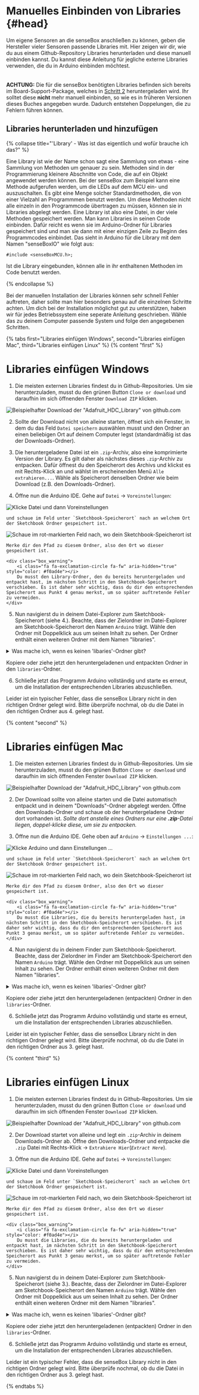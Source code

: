 # Manuelles Einbinden von Libraries {#head}

<div class="description">Um eigene Sensoren an die senseBox anschließen zu können, geben die Hersteller vieler Sensoren passende Libraries mit. Hier zeigen wir dir, wie du aus einem Github-Repository Libraries herunterladen und diese manuell einbinden kannst. Du kannst diese Anleitung für jegliche externe Libraries verwenden, die du in Arduino einbinden möchtest. </div>

<div class="line">
    <br>
    <br>
</div>

<div class="box_error">
    <i class="fa fa-exclamation-triangle fa-fw" aria-hidden="true" style="color: #d9534f"></i>
    <b>ACHTUNG:</b> Die für die senseBox benötigten Libraries befinden sich bereits im Board-Support-Package, welches in <a href="../erste-schritte/board-support-packages-installieren.md">Schritt 2</a> heruntergeladen wird. Ihr solltet diese <b> nicht </b> mehr manuell einbinden, so wie es in früheren Versionen dieses Buches angegeben wurde.
    Dadurch entstehen Doppelungen, die zu Fehlern führen können.
</div>

## Libraries herunterladen und hinzufügen

{% collapse title="'Library' - Was ist das eigentlich und wofür brauche ich das?" %}

Eine Library ist wie der Name schon sagt eine Sammlung von etwas - eine Sammlung von Methoden um genauer zu sein. Methoden sind in der Programmierung kleinere Abschnitte von Code, die auf ein Objekt angewendet werden können. 
Bei der senseBox zum Beispiel kann eine Methode aufgerufen werden, um die LEDs auf dem MCU ein- und auszuschalten. Es gibt eine Menge solcher Standardmethoden, die von einer Vielzahl an Programmmen benutzt werden. Um diese Methoden nicht alle einzeln in den Programmcode übertragen zu müssen, können sie in Libraries abgelegt werden. 
Eine Library ist also eine Datei, in der viele Methoden gespeichert werden. Man kann Libraries in seinen Code einbinden. Dafür reicht es wenn sie im Arduino-Ordner für Libraries gespeichert sind und man sie dann mit einer einzigen Zeile zu Beginn des Programmcodes einbindet. Das sieht in Arduino für die Library mit dem Namen "senseBoxIO" wie folgt aus: 

```arduino
#include <senseBoxMCU.h>;
```

Ist die Library eingebunden, können alle in ihr enthaltenen Methoden im Code benutzt werden. 

{% endcollapse %}


Bei der manuellen Installation der Libraries können sehr schnell Fehler auftreten, daher sollte man hier besonders genau auf die einzelnen Schritte achten. Um dich bei der Installation möglichst gut zu unterstützen, haben wir für jedes Betriebssystem eine seperate Anleitung geschrieben.
Wähle das zu deinem Computer passende System und folge den angegebenen Schritten.

{% tabs first="Libraries einfügen Windows", second="Libraries einfügen Mac", third="Libraries einfügen Linux" %}
{% content "first" %}
# Libraries einfügen Windows

1. Die meisten externen Libraries findest du in Github-Repositories. Um sie herunterzuladen, musst du den grünen Button `Clone or download` und daraufhin im sich öffnenden Fenster `Download ZIP` klicken. 

  ![Beispielhafter Download der "Adafruit_HDC_Library" von github.com](https://github.com/sensebox/resources/raw/master/gitbook_pictures/libraries/github_download.png)

2. Sollte der Download nicht von alleine starten, öffnet sich ein Fenster, in dem du das Feld ``Datei speichern`` auswählen musst und den Ordner an einen beliebigen Ort auf deinem Computer legst (standardmäßig ist das der Downloads-Ordner).

3. Die heruntergeladene Datei ist ein `.zip`-Archiv, also eine komprimierte Version der Library. Es gilt daher als nächstes dieses `.zip`-Archiv zu entpacken. Dafür öffnest du den Speicherort des Archivs und klickst es mit Rechts-Klick an und wählst im erscheinenden Menü `Alle extrahieren...`. Wähle als Speicherort denselben Ordner wie beim Download (z.B. den Downloads-Ordner).

4. Öffne nun die Arduino IDE. Gehe auf `Datei` -> `Voreinstellungen`:

 ![Klicke `Datei` und dann `Voreinstellungen`](https://github.com/sensebox/resources/raw/master/gitbook_pictures/libraries/voreinstellungen_2.PNG)

    und schaue im Feld unter `Sketchbook-Speicherort` nach an welchem Ort der Sketchbook Ordner gespeichert ist. 

 ![Schaue im rot-markierten Feld nach, wo dein Sketchbook-Speicherort ist](https://github.com/sensebox/resources/raw/master/gitbook_pictures/libraries/voreinstellungen.PNG)

    Merke dir den Pfad zu diesem Ordner, also den Ort wo dieser gespeichert ist.

    <div class="box_warning">
        <i class="fa fa-exclamation-circle fa-fw" aria-hidden="true" style="color: #f0ad4e"></i>
        Du musst den Library-Ordner, den du bereits heruntergeladen und entpackt hast, im nächsten Schritt in den Sketchbook-Speicherort verschieben. Es ist daher sehr wichtig, dass du dir den entsprechenden Speicherort aus Punkt 4 genau merkst, um so später auftretende Fehler zu vermeiden.
    </div>

5. Nun navigierst du in deinem Datei-Explorer zum Sketchbook-Speicherort (siehe 4.). Beachte, dass der Zielordner im Datei-Explorer am Sketchbook-Speicherort den Namen `Arduino` trägt. Wähle den Ordner mit Doppelklick aus um seinen Inhalt zu sehen. Der Ordner enthält einen weiteren Ordner mit dem Namen "libraries".

 <details><summary>Was mache ich, wenn es keinen 'libaries'-Ordner gibt?</summary><p>Falls hier kein Ordner mit dem Namen "libraries" vorhanden ist, kannst du einfach einen neuen Ordner erstellen und diesen "libraries" nennen. Einen neuen Ordner erstellst du mit Rechtsklick in den Dateiexplorer -&gt; <code>Neu</code> -&gt; <code>Ordner</code>.</p></details>
 <p>Kopiere oder ziehe jetzt den heruntergeladenen und entpackten Ordner in den <code>libraries</code>-Ordner.</p>  

6. Schließe jetzt das Programm Arduino vollständig und starte es erneut, um die Installation der entsprechenden Libraries abzuschließen. 


<div class="box_warning">
    <i class="fa fa-exclamation-circle fa-fw" aria-hidden="true" style="color: #f0ad4e"></i>
    Leider ist ein typischer Fehler, dass die senseBox Library nicht in den richtigen Ordner gelegt wird. Bitte überprüfe nochmal, ob du die Datei in den richtigen Ordner aus 4. gelegt hast.
</div>

{% content "second" %}
# Libraries einfügen Mac

1. Die meisten externen Libraries findest du in Github-Repositories. Um sie herunterzuladen, musst du den grünen Button `Clone or download` und daraufhin im sich öffnenden Fenster `Download ZIP` klicken. 

  ![Beispielhafter Download der "Adafruit_HDC_Library" von github.com](https://github.com/sensebox/resources/raw/master/gitbook_pictures/libraries/github_download.png)

2. Der Download sollte von alleine starten und die Datei automatisch entpackt und in deinem "Downloads"-Ordner abgelegt werden. Öffne den Downloads-Ordner und schaue ob der heruntergeladene Ordner dort vorhanden ist. *Sollte dort anstelle eines Ordners nur eine **.zip**-Datei liegen, doppel-klicke diese, um sie zu entpacken.*

3. Öffne nun die Arduino IDE. Gehe oben auf `Arduino` -> `Einstellungen ...`:

 ![Klicke `Arduino` und dann `Einstellungen ...`](https://github.com/sensebox/resources/raw/master/gitbook_pictures/libraries/voreinstellungen_2_mac.png)

    und schaue im Feld unter `Sketchbook-Speicherort` nach an welchem Ort der Sketchbook Ordner gespeichert ist. 

 ![Schaue im rot-markierten Feld nach, wo dein Sketchbook-Speicherort ist](https://github.com/sensebox/resources/raw/master/gitbook_pictures/libraries/voreinstellungen_mac.png)

    Merke dir den Pfad zu diesem Ordner, also den Ort wo dieser gespeichert ist.

    <div class="box_warning">
        <i class="fa fa-exclamation-circle fa-fw" aria-hidden="true" style="color: #f0ad4e"></i>
        Du musst die Libraries, die du bereits heruntergeladen hast, im nächsten Schritt in den Sketchbook-Speicherort verschieben. Es ist daher sehr wichtig, dass du dir den entsprechenden Speicherort aus Punkt 3 genau merkst, um so später auftretende Fehler zu vermeiden.
    </div>

4. Nun navigierst du in deinem Finder zum Sketchbook-Speicherort. Beachte, dass der Zielordner im Finder am Sketchbook-Speicherort den Namen `Arduino` trägt. Wähle den Ordner mit Doppelklick aus um seinen Inhalt zu sehen. Der Ordner enthält einen weiteren Ordner mit dem Namen "libraries".

 <details><summary>Was mache ich, wenn es keinen 'libaries'-Ordner gibt?</summary><p>Falls hier kein Ordner mit dem Namen "libraries" vorhanden ist, kannst du einfach einen neuen Ordner erstellen und diesen "libraries" nennen.</p></details>
 <p>Kopiere oder ziehe jetzt den heruntergeladenen (entpackten) Ordner in den <code>libraries</code>-Ordner.</p>

6. Schließe jetzt das Programm Arduino vollständig und starte es erneut, um die Installation der entsprechenden Libraries abzuschließen. 


<div class="box_warning">
    <i class="fa fa-exclamation-circle fa-fw" aria-hidden="true" style="color: #f0ad4e"></i>
    Leider ist ein typischer Fehler, dass die senseBox Library nicht in den richtigen Ordner gelegt wird. Bitte überprüfe nochmal, ob du die Datei in den richtigen Ordner aus 3. gelegt hast.
</div>

{% content "third" %}
# Libraries einfügen Linux

1.  Die meisten externen Libraries findest du in Github-Repositories. Um sie herunterzuladen, musst du den grünen Button `Clone or download` und daraufhin im sich öffnenden Fenster `Download ZIP` klicken. 

  ![Beispielhafter Download der "Adafruit_HDC_Library" von github.com](https://github.com/sensebox/resources/raw/master/gitbook_pictures/libraries/github_download.png)

2. Der Download startet von alleine und legt ein `.zip`-Archiv in deinem Downloads-Ordner ab. Öffne den Downloads-Ordner und entpacke die `.zip` Datei mit Rechts-Klick -> `Extrahiere Hier`(*`Extract Here`*).

3. Öffne nun die Arduino IDE. Gehe auf `Datei` -> `Voreinstellungen`:

 ![Klicke `Datei` und dann `Voreinstellungen`](https://github.com/sensebox/resources/raw/master/gitbook_pictures/libraries/voreinstellungen_2_linux.png)

    und schaue im Feld unter `Sketchbook-Speicherort` nach an welchem Ort der Sketchbook Ordner gespeichert ist. 

 ![Schaue im rot-markierten Feld nach, wo dein Sketchbook-Speicherort ist](https://github.com/sensebox/resources/raw/master/gitbook_pictures/libraries/voreinstellungen_linux.png)

    Merke dir den Pfad zu diesem Ordner, also den Ort wo dieser gespeichert ist.

    <div class="box_warning">
        <i class="fa fa-exclamation-circle fa-fw" aria-hidden="true" style="color: #f0ad4e"></i>
        Du musst die Libraries, die du bereits heruntergeladen und entpackt hast, im nächsten Schritt in den Sketchbook-Speicherort verschieben. Es ist daher sehr wichtig, dass du dir den entsprechenden Speicherort aus Punkt 3 genau merkst, um so später auftretende Fehler zu vermeiden.
    </div>

5. Nun navigierst du in deinem Datei-Explorer zum Sketchbook-Speicherort (siehe 3.). Beachte, dass der Zielordner im Datei-Explorer am Sketchbook-Speicherort den Namen `Arduino` trägt. Wähle den Ordner mit Doppelklick aus um seinen Inhalt zu sehen. Der Ordner enthält einen weiteren Ordner mit dem Namen "libraries".

 <details><summary>Was mache ich, wenn es keinen 'libaries'-Ordner gibt?</summary><p>Falls hier kein Ordner mit dem Namen "libraries" vorhanden ist, kannst du einfach einen neuen Ordner erstellen und diesen "libraries" nennen. Einen neuen Ordner erstellst du mit Rechtsklick in den Dateiexplorer -&gt; <code>Neuer Ordner (New Folder)</code>. </p></details>
 <p>Kopiere oder ziehe jetzt den heruntergeladenen (entpackten) Ordner in den <code>libraries</code>-Ordner.</p>

6. Schließe jetzt das Programm Arduino vollständig und starte es erneut, um die Installation der entsprechenden Libraries abzuschließen. 


<div class="box_warning">
    <i class="fa fa-exclamation-circle fa-fw" aria-hidden="true" style="color: #f0ad4e"></i>
    Leider ist ein typischer Fehler, dass die senseBox Library nicht in den richtigen Ordner gelegt wird. Bitte überprüfe nochmal, ob du die Datei in den richtigen Ordner aus 3. gelegt hast.
</div>

{% endtabs %}


